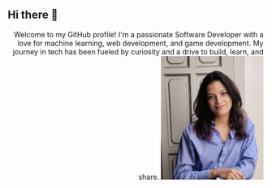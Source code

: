 ## Hi there 👋
<div align= right> 
Welcome to my GitHub profile! I'm a passionate Software Developer with a love for machine learning, web development, and game development. My journey in tech has been fueled by curiosity and a drive to build, learn, and share.
<img src="SARAA.jpg" width=40% position=right> </div> 
<!--
**Penorkaa/Penorkaa** is a ✨ _special_ ✨ repository because its `README.md` (this file) appears on your GitHub profile.

Here are some ideas to get you started:

- 🔭 I’m currently working on ...
- 🌱 I’m currently learning ...
- 👯 I’m looking to collaborate on ...
- 🤔 I’m looking for help with ...
- 💬 Ask me about ...
- 📫 How to reach me: ...
- 😄 Pronouns: ...
- ⚡ Fun fact: ...
-->
